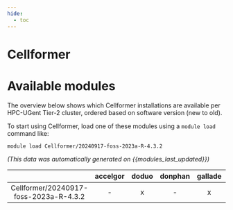 ```yaml
---
hide:
  - toc
---
```


Cellformer
==========

# Available modules


The overview below shows which Cellformer installations are available per HPC-UGent Tier-2 cluster, ordered based on software version (new to old).

To start using Cellformer, load one of these modules using a `module load` command like:

```shell
module load Cellformer/20240917-foss-2023a-R-4.3.2
```

*(This data was automatically generated on {{modules_last_updated}})*  

| |accelgor|doduo|donphan|gallade|joltik|shinx|
| :---: | :---: | :---: | :---: | :---: | :---: | :---: |
|Cellformer/20240917-foss-2023a-R-4.3.2|-|x|-|x|-|x|
